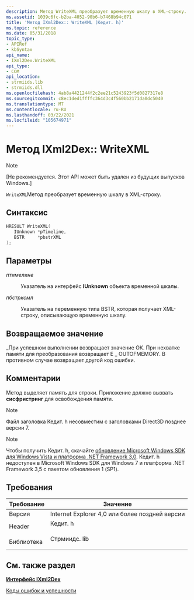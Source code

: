 ```yaml
---
description: Метод WriteXML преобразует временную шкалу в XML-строку.
ms.assetid: 1039c6fc-b2ba-4052-90b6-b7468b94c071
title: 'Метод IXml2Dex:: WriteXML (Кедит. h)'
ms.topic: reference
ms.date: 05/31/2018
topic_type:
- APIRef
- kbSyntax
api_name:
- IXml2Dex.WriteXML
api_type:
- COM
api_location:
- strmiids.lib
- strmiids.dll
ms.openlocfilehash: 4ab8a4421244f2c2ee21c5243923f5d0827317e8
ms.sourcegitcommit: c8ec1ded1ffffc364d3c4f560bb2171da0dc5040
ms.translationtype: MT
ms.contentlocale: ru-RU
ms.lasthandoff: 03/22/2021
ms.locfileid: "105674971"
---
```

# <a name="ixml2dexwritexml-method"></a>Метод IXml2Dex:: WriteXML

> [!Note]  
> \[Не рекомендуется. Этот API может быть удален из будущих выпусков Windows.\]

 

`WriteXML`Метод преобразует временную шкалу в XML-строку.

## <a name="syntax"></a>Синтаксис


```C++
HRESULT WriteXML(
   IUnknown *pTimeline,
   BSTR     *pbstrXML
);
```



## <a name="parameters"></a>Параметры

<dl> <dt>

*птимелине* 
</dt> <dd>

Указатель на интерфейс **IUnknown** объекта временной шкалы.

</dd> <dt>

*пбстрксмл* 
</dt> <dd>

Указатель на переменную типа BSTR, которая получает XML-строку, описывающую временную шкалу.

</dd> </dl>

## <a name="return-value"></a>Возвращаемое значение

\_При успешном выполнении возвращает значение ОК. При нехватке памяти для преобразования возвращает E \_ OUTOFMEMORY. В противном случае возвращает другой код ошибки.

## <a name="remarks"></a>Комментарии

Метод выделяет память для строки. Приложение должно вызвать **сисфристринг** для освобождения памяти.

> [!Note]  
> Файл заголовка Кедит. h несовместим с заголовками Direct3D позднее версии 7.

 

> [!Note]  
> Чтобы получить Кедит. h, скачайте [обновление Microsoft Windows SDK для Windows Vista и платформа .NET Framework 3,0](https://msdn.microsoft.com/windowsvista/bb980924.aspx). Кедит. h недоступен в Microsoft Windows SDK для Windows 7 и платформа .NET Framework 3,5 с пакетом обновления 1 (SP1).

 

## <a name="requirements"></a>Требования



| Требование | Значение |
|--------------------|-----------------------------------------------------------------------------------------|
| Версия<br/> | Internet Explorer 4,0 или более поздней версии<br/>                                               |
| Header<br/>  | <dl> <dt>Кедит. h</dt> </dl>      |
| Библиотека<br/> | <dl> <dt>Стрмиидс. lib</dt> </dl> |



## <a name="see-also"></a>См. также раздел

<dl> <dt>

[**Интерфейс IXml2Dex**](ixml2dex.md)
</dt> <dt>

[Коды ошибок и успешности](error-and-success-codes.md)
</dt> </dl>

 

 




